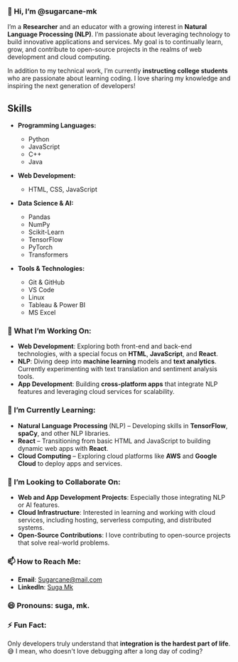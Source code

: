 ### 👋 Hi, I’m **@sugarcane-mk**  
I’m a **Researcher** and an educator with a growing interest in **Natural Language Processing (NLP)**. I’m passionate about leveraging technology to build innovative applications and services. My goal is to continually learn, grow, and contribute to open-source projects in the realms of web development and cloud computing.  

In addition to my technical work, I’m currently **instructing college students** who are passionate about learning coding. I love sharing my knowledge and inspiring the next generation of developers!

## Skills

- **Programming Languages:**
  - Python
  - JavaScript
  - C++
  - Java

- **Web Development:**
  - HTML, CSS, JavaScript

- **Data Science & AI:**
  - Pandas
  - NumPy
  - Scikit-Learn
  - TensorFlow
  - PyTorch
  - Transformers

- **Tools & Technologies:**
  - Git & GitHub
  - VS Code
  - Linux
  - Tableau & Power BI
  - MS Excel

### 👀 What I’m Working On:
- **Web Development**: Exploring both front-end and back-end technologies, with a special focus on **HTML**, **JavaScript**, and **React**.
- **NLP**: Diving deep into **machine learning** models and **text analytics**. Currently experimenting with text translation and sentiment analysis tools.
- **App Development**: Building **cross-platform apps** that integrate NLP features and leveraging cloud services for scalability.

### 🌱 I’m Currently Learning:
- **Natural Language Processing** (NLP) – Developing skills in **TensorFlow**, **spaCy**, and other NLP libraries.
- **React** – Transitioning from basic HTML and JavaScript to building dynamic web apps with **React**.
- **Cloud Computing** – Exploring cloud platforms like **AWS** and **Google Cloud** to deploy apps and services.

### 💞️ I’m Looking to Collaborate On:
- **Web and App Development Projects**: Especially those integrating NLP or AI features.
- **Cloud Infrastructure**: Interested in learning and working with cloud services, including hosting, serverless computing, and distributed systems.
- **Open-Source Contributions**: I love contributing to open-source projects that solve real-world problems.

### 📫 How to Reach Me:
- **Email**: [Sugarcane@mail.com](mailto:priyamk538@gmail.com)
- **LinkedIn**: [Suga Mk](https://www.google.com/url?sa=i&url=https%3A%2F%2Fin.linkedin.com%2Fin%2Fpriyadharshini-m-k-319066291)

### 😄 Pronouns: **suga**, **mk**.

### ⚡ Fun Fact:
Only developers truly understand that **integration is the hardest part of life**. 😅 I mean, who doesn't love debugging after a long day of coding?


<!---
sugarcane-mk/sugarcane-mk is a ✨ special ✨ repository because its `README.md` (this file) appears on your GitHub profile.
You can click the Preview link to take a look at your changes.
--->

